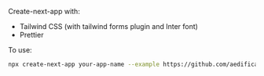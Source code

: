 Create-next-app with:

- Tailwind CSS (with tailwind forms plugin and Inter font)
- Prettier

To use:

```bash
npx create-next-app your-app-name --example https://github.com/aedificatorum/next-starters/tree/main/tailwind-js
```

